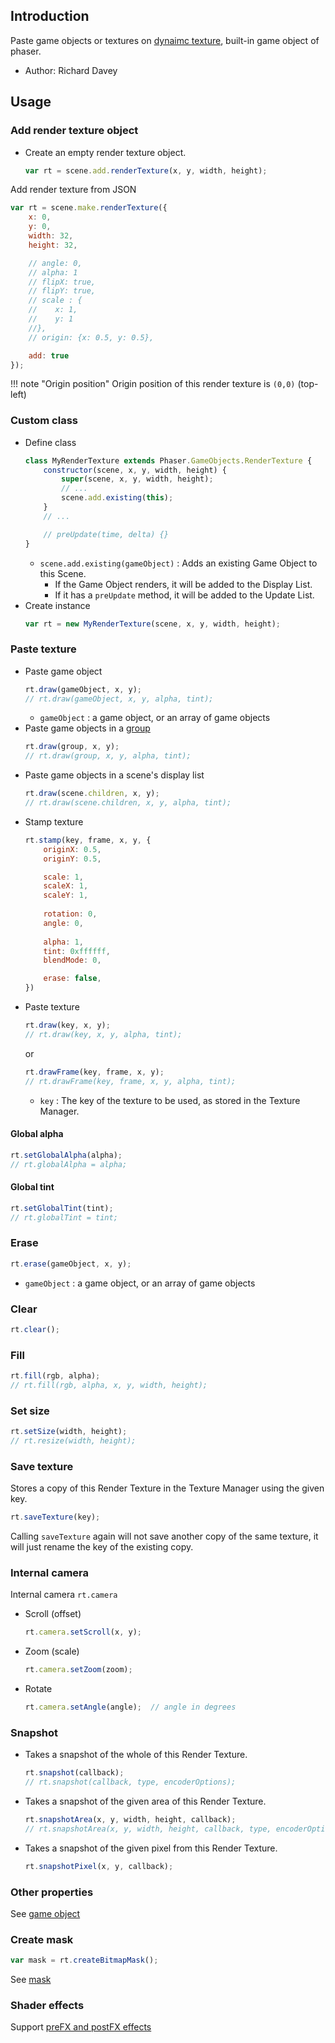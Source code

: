 ## Introduction

Paste game objects or textures on [dynaimc texture](dynamic-texture.md), built-in game object of phaser.

- Author: Richard Davey

## Usage

### Add render texture object

- Create an empty render texture object.
    ```javascript
    var rt = scene.add.renderTexture(x, y, width, height);
    ```

Add render texture from JSON

```javascript
var rt = scene.make.renderTexture({
    x: 0,
    y: 0,
    width: 32,
    height: 32,

    // angle: 0,
    // alpha: 1
    // flipX: true,
    // flipY: true,
    // scale : {
    //    x: 1,
    //    y: 1
    //},
    // origin: {x: 0.5, y: 0.5},

    add: true
});
```

!!! note "Origin position"
    Origin position of this render texture is `(0,0)` (top-left)

### Custom class

- Define class
    ```javascript
    class MyRenderTexture extends Phaser.GameObjects.RenderTexture {
        constructor(scene, x, y, width, height) {
            super(scene, x, y, width, height);
            // ...
            scene.add.existing(this);
        }
        // ...

        // preUpdate(time, delta) {}
    }
    ```
    - `scene.add.existing(gameObject)` : Adds an existing Game Object to this Scene.
        - If the Game Object renders, it will be added to the Display List.
        - If it has a `preUpdate` method, it will be added to the Update List.
- Create instance
    ```javascript
    var rt = new MyRenderTexture(scene, x, y, width, height);
    ```

### Paste texture

- Paste game object
    ```javascript
    rt.draw(gameObject, x, y);
    // rt.draw(gameObject, x, y, alpha, tint);
    ```
   - `gameObject` : a game object, or an array of game objects
- Paste game objects in a [group](group.md)
    ```javascript
    rt.draw(group, x, y);
    // rt.draw(group, x, y, alpha, tint);
    ```
- Paste game objects in a scene's display list
    ```javascript
    rt.draw(scene.children, x, y);
    // rt.draw(scene.children, x, y, alpha, tint);
    ```
- Stamp texture
    ```javascript
    rt.stamp(key, frame, x, y, {
        originX: 0.5,
        originY: 0.5,

        scale: 1,
        scaleX: 1, 
        scaleY: 1,
        
        rotation: 0,
        angle: 0,
        
        alpha: 1,
        tint: 0xffffff,
        blendMode: 0,

        erase: false,
    })
    ```
- Paste texture
    ```javascript
    rt.draw(key, x, y);
    // rt.draw(key, x, y, alpha, tint);
    ```
    or
    ```javascript
    rt.drawFrame(key, frame, x, y);
    // rt.drawFrame(key, frame, x, y, alpha, tint);
    ```
    - `key` : The key of the texture to be used, as stored in the Texture Manager.


#### Global alpha

```javascript
rt.setGlobalAlpha(alpha);
// rt.globalAlpha = alpha;
```

#### Global tint

```javascript
rt.setGlobalTint(tint);
// rt.globalTint = tint;
```

### Erase

```javascript
rt.erase(gameObject, x, y);
```

- `gameObject` : a game object, or an array of game objects

### Clear

```javascript
rt.clear();
```

### Fill

```javascript
rt.fill(rgb, alpha);
// rt.fill(rgb, alpha, x, y, width, height);
```

### Set size

```javascript
rt.setSize(width, height);
// rt.resize(width, height);
```

### Save texture

Stores a copy of this Render Texture in the Texture Manager using the given key.

```javascript
rt.saveTexture(key);
```

Calling `saveTexture` again will not save another copy of the same texture, it will just rename the key of the existing copy.

### Internal camera

Internal camera `rt.camera`

- Scroll (offset)
    ```javascript
    rt.camera.setScroll(x, y);
    ```
- Zoom (scale)
    ```javascript
    rt.camera.setZoom(zoom);
    ```
- Rotate
    ```javascript
    rt.camera.setAngle(angle);  // angle in degrees
    ```

### Snapshot

- Takes a snapshot of the whole of this Render Texture.
    ```javascript
    rt.snapshot(callback);
    // rt.snapshot(callback, type, encoderOptions);
    ```
- Takes a snapshot of the given area of this Render Texture.
    ```javascript
    rt.snapshotArea(x, y, width, height, callback);
    // rt.snapshotArea(x, y, width, height, callback, type, encoderOptions);
    ```
- Takes a snapshot of the given pixel from this Render Texture.
    ```javascript
    rt.snapshotPixel(x, y, callback);
    ```

### Other properties

See [game object](gameobject.md)

### Create mask

```javascript
var mask = rt.createBitmapMask();
```

See [mask](mask.md)

### Shader effects

Support [preFX and postFX effects](shader-builtin.md)
